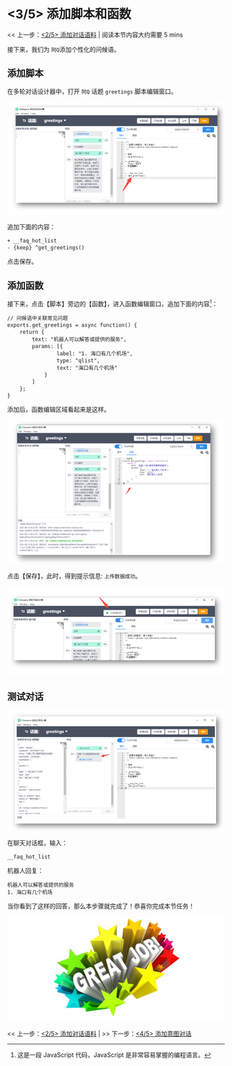 <!-- markup:blank-line -->
# <3/5> 添加脚本和函数
<< 上一步：[<2/5> 添加对话语料](/products/chatbot-platform/tutorials/2-answer-faq.html) | <i class="glyphicon glyphicon-time"></i>阅读本节内容大约需要 5 mins 

接下来，我们为 `阿Q`添加个性化的问候语。

## 添加脚本

在多轮对话设计器中，打开 `阿Q` 话题 `greetings` 脚本编辑窗口。

![脚本编辑区域](../../../images/products/platform/screenshot-20210913-202526.png)

追加下面的内容：

```脚本
+ __faq_hot_list
- {keep} ^get_greetings()
```

点击保存。

## 添加函数

接下来，点击【脚本】旁边的【函数】，进入函数编辑窗口，追加下面的内容[^function-js]：

```函数
// 问候语中关联常见问题
exports.get_greetings = async function() {
    return {
        text: "机器人可以解答或提供的服务",
        params: [{
                label: "1. 海口有几个机场",
                type: "qlist",
                text: "海口有几个机场"
            }
        ]
    };
}
```


添加后，函数编辑区域看起来是这样。

![函数编辑区域](../../../images/products/platform/screenshot-20210913-202923.png)

点击【保存】，此时，得到提示信息: `上传数据成功`。

![上传数据](../../../images/products/platform/screenshot-20210913-203144.png)

## 测试对话

![测试对话](../../../images/products/platform/screenshot-20210913-203616.png)

在聊天对话框，输入：

```文本
__faq_hot_list
```

机器人回复：

```文本
机器人可以解答或提供的服务
1. 海口有几个机场
```


当你看到了这样的回答，那么本步骤就完成了！恭喜你完成本节任务！

![恭喜完成任务](../../../images/products/platform/congr-20210913-195053.png) 

<< 上一步：[<2/5> 添加对话语料](/products/chatbot-platform/tutorials/2-answer-faq.html) | >> 下一步：[<4/5> 添加意图对话](/products/chatbot-platform/tutorials/4-add-intent.html)

[^function-js]: 这是一段 JavaScript 代码，JavaScript 是非常容易掌握的编程语言。

